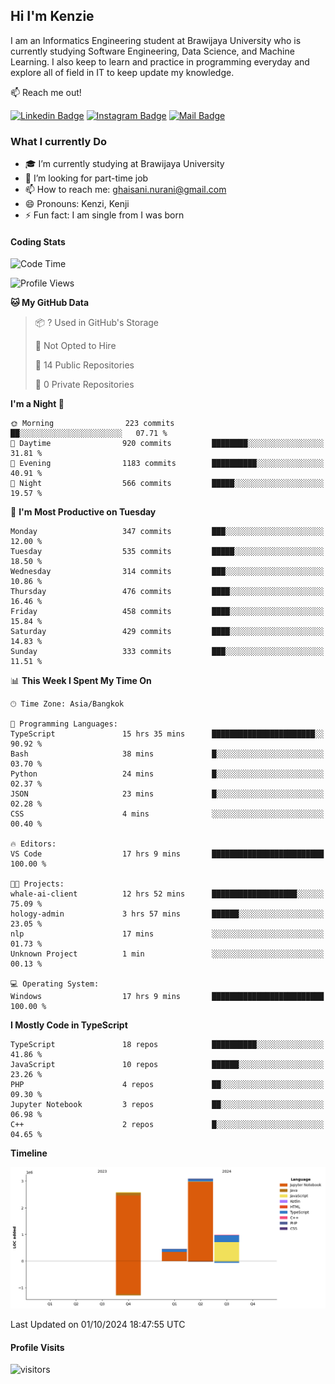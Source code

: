 ## Hi I'm Kenzie


I am an Informatics Engineering student at Brawijaya University who is currently studying Software Engineering, Data Science, and Machine Learning. I also keep to learn and practice in programming everyday and explore all of field in IT to keep update my knowledge.

:mailbox: Reach me out!

[![Linkedin Badge](https://img.shields.io/badge/-Kenzie_Taqiyassar-0e76a8?style=flat&labelColor=0e76a8&logo=linkedin&logoColor=white)](https://www.linkedin.com/in/kenzie-taqiyassar-37458b1aa/) 
[![Instagram Badge](https://img.shields.io/badge/-@__kenziehh_-e84393?style=flat&labelColor=e84393&logo=instagram&logoColor=white)](https://www.instagram.com/_kenziehh/) 
[![Mail Badge](https://img.shields.io/badge/-ghaisani.nurani-c0392b?style=flat&labelColor=c0392b&logo=gmail&logoColor=white)](mailto:ghaisani.nurani@gmail.com)

### What I currently Do

- 🎓 I’m currently studying at Brawijaya University
- 💼 I’m looking for part-time job
- 📫 How to reach me: ghaisani.nurani@gmail.com
- 😄 Pronouns: Kenzi, Kenji
- ⚡ Fun fact: I am single from I was born

#### Coding Stats
<!--START_SECTION:waka-->
![Code Time](http://img.shields.io/badge/Code%20Time-742%20hrs%2025%20mins-blue)

![Profile Views](http://img.shields.io/badge/Profile%20Views-0-blue)

**🐱 My GitHub Data** 

> 📦 ? Used in GitHub's Storage 
 > 
> 🚫 Not Opted to Hire
 > 
> 📜 14 Public Repositories 
 > 
> 🔑 0 Private Repositories 
 > 
**I'm a Night 🦉** 

```text
🌞 Morning                223 commits         ██░░░░░░░░░░░░░░░░░░░░░░░   07.71 % 
🌆 Daytime                920 commits         ████████░░░░░░░░░░░░░░░░░   31.81 % 
🌃 Evening                1183 commits        ██████████░░░░░░░░░░░░░░░   40.91 % 
🌙 Night                  566 commits         █████░░░░░░░░░░░░░░░░░░░░   19.57 % 
```
📅 **I'm Most Productive on Tuesday** 

```text
Monday                   347 commits         ███░░░░░░░░░░░░░░░░░░░░░░   12.00 % 
Tuesday                  535 commits         █████░░░░░░░░░░░░░░░░░░░░   18.50 % 
Wednesday                314 commits         ███░░░░░░░░░░░░░░░░░░░░░░   10.86 % 
Thursday                 476 commits         ████░░░░░░░░░░░░░░░░░░░░░   16.46 % 
Friday                   458 commits         ████░░░░░░░░░░░░░░░░░░░░░   15.84 % 
Saturday                 429 commits         ████░░░░░░░░░░░░░░░░░░░░░   14.83 % 
Sunday                   333 commits         ███░░░░░░░░░░░░░░░░░░░░░░   11.51 % 
```


📊 **This Week I Spent My Time On** 

```text
🕑︎ Time Zone: Asia/Bangkok

💬 Programming Languages: 
TypeScript               15 hrs 35 mins      ███████████████████████░░   90.92 % 
Bash                     38 mins             █░░░░░░░░░░░░░░░░░░░░░░░░   03.70 % 
Python                   24 mins             █░░░░░░░░░░░░░░░░░░░░░░░░   02.37 % 
JSON                     23 mins             █░░░░░░░░░░░░░░░░░░░░░░░░   02.28 % 
CSS                      4 mins              ░░░░░░░░░░░░░░░░░░░░░░░░░   00.40 % 

🔥 Editors: 
VS Code                  17 hrs 9 mins       █████████████████████████   100.00 % 

🐱‍💻 Projects: 
whale-ai-client          12 hrs 52 mins      ███████████████████░░░░░░   75.09 % 
hology-admin             3 hrs 57 mins       ██████░░░░░░░░░░░░░░░░░░░   23.05 % 
nlp                      17 mins             ░░░░░░░░░░░░░░░░░░░░░░░░░   01.73 % 
Unknown Project          1 min               ░░░░░░░░░░░░░░░░░░░░░░░░░   00.13 % 

💻 Operating System: 
Windows                  17 hrs 9 mins       █████████████████████████   100.00 % 
```

**I Mostly Code in TypeScript** 

```text
TypeScript               18 repos            ██████████░░░░░░░░░░░░░░░   41.86 % 
JavaScript               10 repos            ██████░░░░░░░░░░░░░░░░░░░   23.26 % 
PHP                      4 repos             ██░░░░░░░░░░░░░░░░░░░░░░░   09.30 % 
Jupyter Notebook         3 repos             ██░░░░░░░░░░░░░░░░░░░░░░░   06.98 % 
C++                      2 repos             █░░░░░░░░░░░░░░░░░░░░░░░░   04.65 % 
```



**Timeline**

![Lines of Code chart](https://raw.githubusercontent.com/kenziehh/kenziehh/master/assets/bar_graph.png)


 Last Updated on 01/10/2024 18:47:55 UTC
<!--END_SECTION:waka-->


#### Profile Visits

![visitors](https://visitor-badge.glitch.me/badge?page_id=kenziehh.kenziehh)






